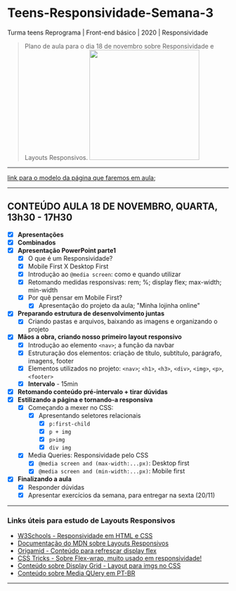 # Teens-Responsividade-Semana-3

Turma teens Reprograma | Front-end básico | 2020 | Responsividade

> Plano de aula para o dia 18 de novembro sobre Responsividade e Layouts Responsivos.
> <img src="https://media.giphy.com/media/C9rvUHDXptgSRCooTv/giphy.gif"  width="250">

---

[link para o modelo da página que faremos em aula](https://reprograma-teens-responsividade.netlify.app/);

---

## CONTEÚDO AULA 18 DE NOVEMBRO, QUARTA, 13h30 - 17H30

- [x] **Apresentações**
- [x] **Combinados**
- [x] **Apresentação PowerPoint parte1**
  - [x] O que é um Responsividade?
  - [x] Mobile First X Desktop First
  - [x] Introdução ao `@media screen`: como e quando utilizar
  - [x] Retomando medidas responsivas: rem; %; display flex; max-width; min-width
  - [x] Por quê pensar em Mobile First?
    - [x] Apresentação do projeto da aula; "Minha lojinha online"
- [x] **Preparando estrutura de desenvolvimento juntas**
  - [x] Criando pastas e arquivos, baixando as imagens e organizando o projeto
- [x] **Mãos a obra, criando nosso primeiro layout responsivo**
  - [x] Introdução ao elemento `<nav>`; a função da navbar
  - [x] Estruturação dos elementos: criação de título, subtítulo, parágrafo, imagens, footer
   - [x] Elementos utilizados no projeto: `<nav>`; `<h1>`, `<h3>`, `<div>`, `<img>`, `<p>`, `<footer>`
  - [x] **Intervalo** - 15min
- [x] **Retomando conteúdo pré-intervalo + tirar dúvidas**
- [x] **Estilizando a página e tornando-a responsiva**
  - [x] Começando a mexer no CSS:
    - [x] Apresentando seletores relacionais
      - [x] `p:first-child`
      - [x] `p + img`
      - [x] `p>img`
      - [x] `div img`
  - [x] Media Queries: Responsividade pelo CSS
    - [x] `@media screen and (max-width:...px)`: Desktop first
    - [x] `@media screen and (min-width:...px)`: Mobile first

- [x] **Finalizando a aula**
  - [x] Responder dúvidas
  - [x] Apresentar exercícios da semana, para entregar na sexta (20/11)
 
---

### Links úteis para estudo de Layouts Responsivos

- [W3Schools - Responsividade em HTML e CSS](https://www.w3schools.com/html/html_responsive.asp)
- [Documentação do MDN sobre Layouts Responsivos](https://developer.mozilla.org/pt-BR/docs/Learn/CSS/CSS_layout/Responsive_Design)
- [Origamid - Conteúdo para refrescar display flex](https://origamid.com/projetos/flexbox-guia-completo/)
- [CSS Tricks - Sobre Flex-wrap, muito usado em responsividade!](https://css-tricks.com/almanac/properties/f/flex-wrap/)
- [Conteúdo sobre Display Grid - Layout para imgs no CSS](https://learncssgrid.com/)
- [Conteúdo sobre Media QUery em PT-BR](http://devfuria.com.br/html-css/media-queries/)


---
